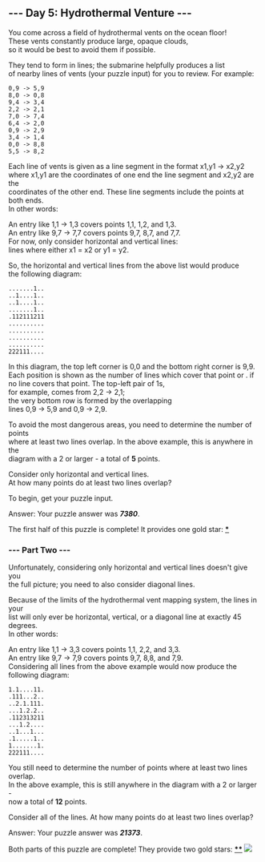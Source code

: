 ## --- Day 5: Hydrothermal Venture --- ##
You come across a field of hydrothermal vents on the ocean floor!    
These vents constantly produce large, opaque clouds,   
so it would be best to avoid them if possible.

They tend to form in lines; the submarine helpfully produces a list   
of nearby lines of vents (your puzzle input) for you to review. For example:
````
0,9 -> 5,9
8,0 -> 0,8
9,4 -> 3,4
2,2 -> 2,1
7,0 -> 7,4
6,4 -> 2,0
0,9 -> 2,9
3,4 -> 1,4
0,0 -> 8,8
5,5 -> 8,2
````
Each line of vents is given as a line segment in the format x1,y1 -> x2,y2    
where x1,y1 are the coordinates of one end the line segment and x2,y2 are the    
coordinates of the other end. These line segments include the points at both ends.    
In other words:

An entry like 1,1 -> 1,3 covers points 1,1, 1,2, and 1,3.   
An entry like 9,7 -> 7,7 covers points 9,7, 8,7, and 7,7.      
For now, only consider horizontal and vertical lines:    
lines where either x1 = x2 or y1 = y2.    

So, the horizontal and vertical lines from the above list would produce     
the following diagram:
````
.......1..
..1....1..
..1....1..
.......1..
.112111211
..........
..........
..........
..........
222111....
````
In this diagram, the top left corner is 0,0 and the bottom right corner is 9,9.     
Each position is shown as the number of lines which cover that point or . if    
no line covers that point. The top-left pair of 1s,    
for example, comes from 2,2 -> 2,1;    
the very bottom row is formed by the overlapping     
lines 0,9 -> 5,9 and 0,9 -> 2,9.

To avoid the most dangerous areas, you need to determine the number of points      
where at least two lines overlap. In the above example, this is anywhere in the    
diagram with a 2 or larger - a total of **5** points.    

Consider only horizontal and vertical lines.    
At how many points do at least two lines overlap?

To begin, get your puzzle input.

Answer: 
Your puzzle answer was **_7380_**.

The first half of this puzzle is complete! It provides one gold star: **[*]()**

### --- Part Two ---  ###
Unfortunately, considering only horizontal and vertical lines doesn't give you     
the full picture; you need to also consider diagonal lines.    

Because of the limits of the hydrothermal vent mapping system, the lines in your     
list will only ever be horizontal, vertical, or a diagonal line at exactly 45 degrees.    
In other words:

An entry like 1,1 -> 3,3 covers points 1,1, 2,2, and 3,3.    
An entry like 9,7 -> 7,9 covers points 9,7, 8,8, and 7,9.   
Considering all lines from the above example would now produce the following diagram:   
````
1.1....11.
.111...2..
..2.1.111.
...1.2.2..
.112313211
...1.2....
..1...1...
.1.....1..
1.......1.
222111....
````
You still need to determine the number of points where at least two lines overlap.   
In the above example, this is still anywhere in the diagram with a 2 or larger -     
now a total of **12** points.    

Consider all of the lines. At how many points do at least two lines overlap?

Answer: 
Your puzzle answer was **_21373_**.

Both parts of this puzzle are complete! They provide two gold stars: **[**]()**
![](https://raw.githubusercontent.com/rcemper/AoC2021-rcc/master/days/2star.jpg)
